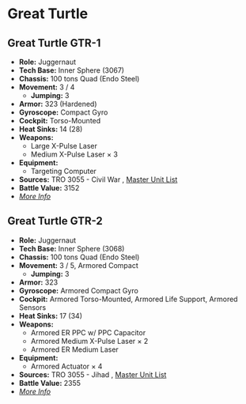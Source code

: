 # Great Turtle 

## Great Turtle GTR-1 

- **Role:** Juggernaut 
- **Tech Base:** Inner Sphere (3067) 
- **Chassis:** 100 tons Quad (Endo Steel) 
- **Movement:** 3 / 4 
  - **Jumping:** 3 
- **Armor:** 323 (Hardened) 
- **Gyroscope:** Compact Gyro 
- **Cockpit:** Torso-Mounted 
- **Heat Sinks:** 14 (28) 
- **Weapons:** 
  - Large X-Pulse Laser 
  - Medium X-Pulse Laser × 3 
- **Equipment:** 
  - Targeting Computer 
- **Sources:** TRO 3055 - Civil War , [Master Unit List](http://masterunitlist.info/Unit/Details/1281/great-turtle-gtr-1) 
- **Battle Value:** 3152 
- [*More Info*](great_turtle/great_turtle_gtr-1.md) 

## Great Turtle GTR-2 

- **Role:** Juggernaut 
- **Tech Base:** Inner Sphere (3068) 
- **Chassis:** 100 tons Quad (Endo Steel) 
- **Movement:** 3 / 5, Armored Compact 
  - **Jumping:** 3 
- **Armor:** 323 
- **Gyroscope:** Armored Compact Gyro 
- **Cockpit:** Armored Torso-Mounted, Armored Life Support, Armored Sensors 
- **Heat Sinks:** 17 (34) 
- **Weapons:** 
  - Armored ER PPC w/ PPC Capacitor 
  - Armored Medium X-Pulse Laser × 2 
  - Armored ER Medium Laser 
- **Equipment:** 
  - Armored Actuator × 4 
- **Sources:** TRO 3055 - Jihad , [Master Unit List](http://masterunitlist.info/Unit/Details/1282/great-turtle-gtr-2) 
- **Battle Value:** 2355 
- [*More Info*](great_turtle/great_turtle_gtr-2.md) 


